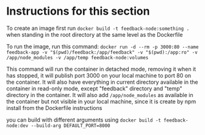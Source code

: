 # Instructions for this section
To create an image first run `docker build -t feedback-node:something .` when standing in the root directory at the same level as the Dockerfile

To run the image, run this command:
`docker run -d --rm -p 3000:80 --name feedback-app -v "$(pwd)/feedback:/app/feedback" -v "$(pwd):/app:ro" -v /app/node_modules -v /app/temp feedback-node:volumes`

This command will run the container in detached mode, removing it when it has stopped, it will publish port 3000 on your local machine to port 80 on the container.
It will also have everything in current directory available in the container in read-only mode, except "feedback" directory and "temp" directory in the container.
It will also add `/app/node_modules` as available in the container but not visible in your local machine, since it is create by npm install from the Dockerfile instructions 

you can build with different arguments using `docker build -t feedback-node:dev --build-arg DEFAULT_PORT=8000`
